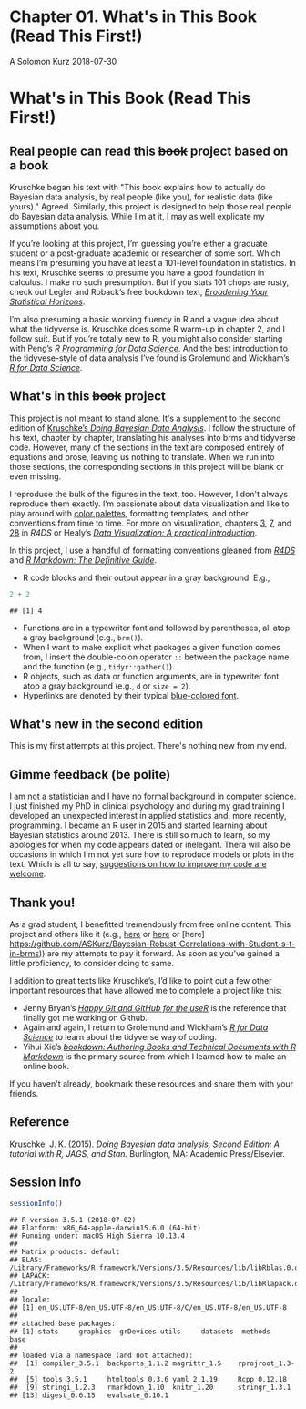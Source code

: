 Chapter 01. What's in This Book (Read This First!)
================
A Solomon Kurz
2018-07-30

What's in This Book (Read This First!)
======================================

Real people can read this ~~book~~ project based on a book
----------------------------------------------------------

Kruschke began his text with "This book explains how to actually do Bayesian data analysis, by real people (like you), for realistic data (like yours)." Agreed. Similarly, this project is designed to help those real people do Bayesian data analysis. While I'm at it, I may as well explicate my assumptions about you.

If you’re looking at this project, I’m guessing you’re either a graduate student or a post-graduate academic or researcher of some sort. Which means I’m presuming you have at least a 101-level foundation in statistics. In his text, Kruschke seems to presume you have a good foundation in calculus. I make no such presumption. But if you stats 101 chops are rusty, check out Legler and Roback’s free bookdown text, [*Broadening Your Statistical Horizons*](https://bookdown.org/roback/bookdown-bysh/).

I’m also presuming a basic working fluency in R and a vague idea about what the tidyverse is. Kruschke does some R warm-up in chapter 2, and I follow suit. But if you’re totally new to R, you might also consider starting with Peng’s [*R Programming for Data Science*](https://bookdown.org/rdpeng/rprogdatascience/). And the best introduction to the tidyvese-style of data analysis I’ve found is Grolemund and Wickham’s [*R for Data Science*](http://r4ds.had.co.nz).

What's in this ~~book~~ project
-------------------------------

This project is not meant to stand alone. It's a supplement to the second edition of [Kruschke’s *Doing Bayesian Data Analysis*](https://sites.google.com/site/doingbayesiandataanalysis/). I follow the structure of his text, chapter by chapter, translating his analyses into brms and tidyverse code. However, many of the sections in the text are composed entirely of equations and prose, leaving us nothing to translate. When we run into those sections, the corresponding sections in this project will be blank or even missing.

I reproduce the bulk of the figures in the text, too. However, I don't always reproduce them exactly. I’m passionate about data visualization and like to play around with [color palettes](https://github.com/EmilHvitfeldt/r-color-palettes), formatting templates, and other conventions from time to time. For more on visualization, chapters [3](http://r4ds.had.co.nz/data-visualisation.html), [7](http://r4ds.had.co.nz/exploratory-data-analysis.html), and [28](http://r4ds.had.co.nz/graphics-for-communication.html) in *R4DS* or Healy’s [*Data Visualization: A practical introduction*](https://socviz.co).

In this project, I use a handful of formatting conventions gleaned from [*R4DS*](http://r4ds.had.co.nz/introduction.html#running-r-code) and [*R Markdown: The Definitive Guide*](https://bookdown.org/yihui/rmarkdown/software-info.html).

-   R code blocks and their output appear in a gray background. E.g.,

``` r
2 + 2
```

    ## [1] 4

-   Functions are in a typewriter font and followed by parentheses, all atop a gray background (e.g., `brm()`).
-   When I want to make explicit what packages a given function comes from, I insert the double-colon operator `::` between the package name and the function (e.g., `tidyr::gather()`).
-   R objects, such as data or function arguments, are in typewriter font atop a gray background (e.g., `d` or `size = 2`).
-   Hyperlinks are denoted by their typical [blue-colored font](https://www.afhayes.com/introduction-to-mediation-moderation-and-conditional-process-analysis.html).

What's new in the second edition
--------------------------------

This is my first attempts at this project. There's nothing new from my end.

Gimme feedback (be polite)
--------------------------

I am not a statistician and I have no formal background in computer science. I just finished my PhD in clinical psychology and during my grad training I developed an unexpected interest in applied statistics and, more recently, programming. I became an R user in 2015 and started learning about Bayesian statistics around 2013. There is still so much to learn, so my apologies for when my code appears dated or inelegant. Thera will also be occasions in which I'm not yet sure how to reproduce models or plots in the text. Which is all to say, [suggestions on how to improve my code are welcome](https://github.com/ASKurz/Doing-Bayesian-Data-Analysis-in-brms-and-the-tidyverse/issues).

Thank you!
----------

As a grad student, I benefitted tremendously from free online content. This project and others like it (e.g., [here](https://github.com/ASKurz/Statistical_Rethinking_with_brms_ggplot2_and_the_tidyverse) or [here](https://github.com/ASKurz/Student-s-t_regression) or \[here\] <https://github.com/ASKurz/Bayesian-Robust-Correlations-with-Student-s-t-in-brms>)) are my attempts to pay it forward. As soon as you’ve gained a little proficiency, to consider doing to same.

I addition to great texts like Kruschke’s, I’d like to point out a few other important resources that have allowed me to complete a project like this:

-   Jenny Bryan’s [*Happy Git and GitHub for the useR*](http://happygitwithr.com) is the reference that finally got me working on Github.
-   Again and again, I return to Grolemund and Wickham’s [*R for Data Science*](http://r4ds.had.co.nz) to learn about the tidyverse way of coding.
-   Yihui Xie’s [*bookdown: Authoring Books and Technical Documents with R Markdown*](https://bookdown.org/yihui/bookdown/) is the primary source from which I learned how to make an online book.

If you haven't already, bookmark these resources and share them with your friends.

Reference
---------

Kruschke, J. K. (2015). *Doing Bayesian data analysis, Second Edition: A tutorial with R, JAGS, and Stan.* Burlington, MA: Academic Press/Elsevier.

Session info
------------

``` r
sessionInfo()
```

    ## R version 3.5.1 (2018-07-02)
    ## Platform: x86_64-apple-darwin15.6.0 (64-bit)
    ## Running under: macOS High Sierra 10.13.4
    ## 
    ## Matrix products: default
    ## BLAS: /Library/Frameworks/R.framework/Versions/3.5/Resources/lib/libRblas.0.dylib
    ## LAPACK: /Library/Frameworks/R.framework/Versions/3.5/Resources/lib/libRlapack.dylib
    ## 
    ## locale:
    ## [1] en_US.UTF-8/en_US.UTF-8/en_US.UTF-8/C/en_US.UTF-8/en_US.UTF-8
    ## 
    ## attached base packages:
    ## [1] stats     graphics  grDevices utils     datasets  methods   base     
    ## 
    ## loaded via a namespace (and not attached):
    ##  [1] compiler_3.5.1  backports_1.1.2 magrittr_1.5    rprojroot_1.3-2
    ##  [5] tools_3.5.1     htmltools_0.3.6 yaml_2.1.19     Rcpp_0.12.18   
    ##  [9] stringi_1.2.3   rmarkdown_1.10  knitr_1.20      stringr_1.3.1  
    ## [13] digest_0.6.15   evaluate_0.10.1
